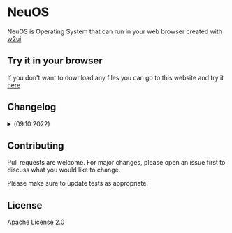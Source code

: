 # NeuOS

NeuOS is Operating System that can run in your web browser created with [w2ui](https://w2ui.com/web/) 

## Try it in your browser
If you don't want to download any files you can go to this website and try it [here](https://badless.github.io/NeuOS/src/)


## Changelog
<details>
<summary>(09.10.2022)</summary>
<br>
[+] Added Welcome App<br>
[-] Updated Plasma Editor<br>
[+] Added Toolbar<br>
[+] Added favicon<br>
[+] Added Tetris
[+] Added Plasma Web
</details>

## Contributing
Pull requests are welcome. For major changes, please open an issue first to discuss what you would like to change.

Please make sure to update tests as appropriate.

## License
[Apache License 2.0](https://github.com/Badless/NeuOS/blob/main/LICENSE)
